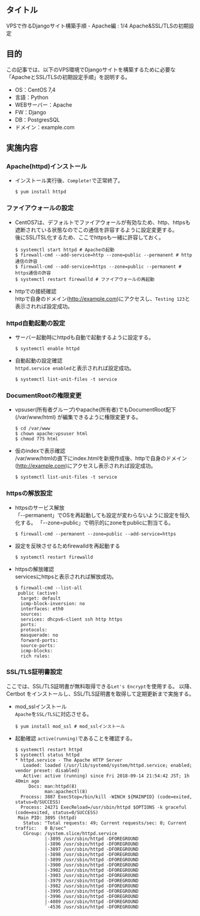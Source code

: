 ## タイトル
VPSで作るDjangoサイト構築手順 - Apache編 : 1/4 Apache&SSL/TLSの初期設定

## 目的
この記事では、以下のVPS環境でDjangoサイトを構築するために必要な「ApacheとSSL/TLSの初期設定手順」を説明する。
- OS：CentOS 7,4
- 言語：Python
- WEBサーバー：Apache
- FW：Django
- DB：PostgresSQL
- ドメイン：example.com

## 実施内容
### Apache(httpd)インストール
- インストール実行後、`Complete!`で正常終了。
  ```
  $ yum install httpd
  ```

### ファイアウォールの設定
- CentOS7は、デフォルトでファイアウォールが有効なため、http、httpsも遮断されている状態なのでこの通信を許容するように設定変更する。<br>
後にSSL/TSL化するため、ここでhttpsも一緒に許容しておく。
  ```
  $ systemctl start httpd # Apacheの起動
  $ firewall-cmd --add-service=http --zone=public --permanent # http通信の許容
  $ firewall-cmd --add-service=https --zone=public --permanent # https通信の許容
  $ systemctl restart firewalld # ファイアウォールの再起動
  ```

- httpでの接続確認<br>
httpで自身のドメイン(http://example.com)にアクセスし、`Testing 123`と表示されれば設定成功。

### httpd自動起動の設定
- サーバー起動時にhttpdも自動で起動するように設定する。
  ```
  $ systemctl enable httpd
  ```
- 自動起動の設定確認<br>
`httpd.service enabled`と表示されれば設定成功。
  ```
  $ systemctl list-unit-files -t service
  ```

### DocumentRootの権限変更
- vpsuser(所有者グループ)やapache(所有者)でもDocumentRoot配下(/var/www/html) が編集できるように権限変更する。
  ```
  $ cd /var/www
  $ chown apache:vpsuser html 
  $ chmod 775 html
  ```

- 仮のindexで表示確認<br>
/var/www/htmlの直下にindex.htmlを新規作成後、httpで自身のドメイン(http://example.com)にアクセスし表示されれば設定成功。
  ```
  $ systemctl list-unit-files -t service
  ```

### httpsの解放設定
- httpsのサービス解放<br>
「--permanent」でOSを再起動しても設定が変わらないように設定を恒久化する。
「--zone=public」で明示的にzoneをpublicに割当てる。<br>
  ```
  $ firewall-cmd --permanent --zone=public --add-service=https
  ```

- 設定を反映させるためfirewalldを再起動する
  ```
  $ systemctl restart firewalld
  ```

- httpsの解放確認<br>
servicesにhttpsと表示されれば解放成功。
  ```
  $ firewall-cmd --list-all
   public (active)
    target: default
    icmp-block-inversion: no
    interfaces: eth0
    sources:
    services: dhcpv6-client ssh http https
    ports:
    protocols:
    masquerade: no
    forward-ports:
    source-ports:
    icmp-blocks:
    rich rules:
  ```

### SSL/TLS証明書設定
ここでは、SSL/TLS証明書が無料取得できる`Let's Encrypt`を使用する。
以降、Certbot をインストールし、SSL/TLS証明書を取得して定期更新まで実施する。

- mod_sslインストール<br>
`Apache`を`SSL/TLS`に対応させる。
  ```
  $ yum install mod_ssl # mod_sslインストール
  ```

- 起動確認
`active(running)`であることを確認する。<br>
  ```
  $ systemctl restart httpd
  $ systemctl status httpd
  * httpd.service - The Apache HTTP Server
     Loaded: loaded (/usr/lib/systemd/system/httpd.service; enabled; vendor preset: disabled)
     Active: active (running) since Fri 2018-09-14 21:54:42 JST; 1h 40min ago
       Docs: man:httpd(8)
             man:apachectl(8)
    Process: 3887 ExecStop=/bin/kill -WINCH ${MAINPID} (code=exited, status=0/SUCCESS)
    Process: 24271 ExecReload=/usr/sbin/httpd $OPTIONS -k graceful (code=exited, status=0/SUCCESS)
   Main PID: 3895 (httpd)
     Status: "Total requests: 49; Current requests/sec: 0; Current traffic:   0 B/sec"
     CGroup: /system.slice/httpd.service
             |-3895 /usr/sbin/httpd -DFOREGROUND
             |-3896 /usr/sbin/httpd -DFOREGROUND
             |-3897 /usr/sbin/httpd -DFOREGROUND
             |-3898 /usr/sbin/httpd -DFOREGROUND
             |-3899 /usr/sbin/httpd -DFOREGROUND
             |-3900 /usr/sbin/httpd -DFOREGROUND
             |-3902 /usr/sbin/httpd -DFOREGROUND
             |-3903 /usr/sbin/httpd -DFOREGROUND
             |-3979 /usr/sbin/httpd -DFOREGROUND
             |-3982 /usr/sbin/httpd -DFOREGROUND
             |-3995 /usr/sbin/httpd -DFOREGROUND
             |-3996 /usr/sbin/httpd -DFOREGROUND
             |-4089 /usr/sbin/httpd -DFOREGROUND
             `-4536 /usr/sbin/httpd -DFOREGROUND
  ```
